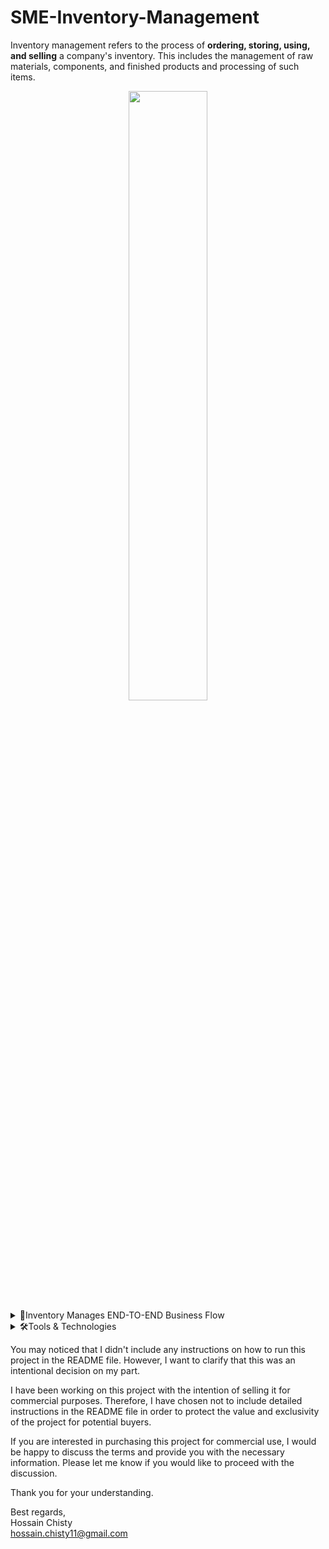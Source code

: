 # SME-Inventory-Management

Inventory management refers to the process of **ordering, storing, using, and selling** a company's inventory.
This includes the management of raw materials, components, and finished products and processing of such items.

<div align="center">

<img width="50%" align="center" src="https://user-images.githubusercontent.com/62835101/211874571-e23e509c-6cab-49f9-93c6-1aa05d976731.png"/>

</div>



<!-- Summary start -->
<details>
  <summary>
  🎯Inventory Manages END-TO-END Business Flow
  </summary>

1. Business Product's Management
2. Business Supplier's Management
3. Customer's Management
4. Product Sales Management
5. Product Return Management
6. Product Buy/Purchase Management
7. Business Expense Management
8. Product Stock Management
9. Business Profit-Loss-Growth
10. And More...

</details>

<details>
  <summary>
  🛠️Tools & Technologies 
  </summary>

### Core

1. Python
2. Django
3. Django REST Framework
4. Postgres

### Testing and Linting

1. pytest
2. Coverage.py
3. Flake8
4. Black
5. isort

### Services

1. Docker
2. Github
3. Github Actions
4. Heroku

</details>
<!-- Summary end -->

You may noticed that I didn't include any instructions on how to run this project in the README file. However, I want to clarify that this was an intentional decision on my part.

I have been working on this project with the intention of selling it for commercial purposes. Therefore, I have chosen not to include detailed instructions in the README file in order to protect the value and exclusivity of the project for potential buyers.

If you are interested in purchasing this project for commercial use, I would be happy to discuss the terms and provide you with the necessary information. Please let me know if you would like to proceed with the discussion.

Thank you for your understanding.

Best regards, <br>
Hossain Chisty <br>
hossain.chisty11@gmail.com
